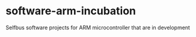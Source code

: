 software-arm-incubation
=======================

Selfbus software projects for ARM microcontroller that are in development 
